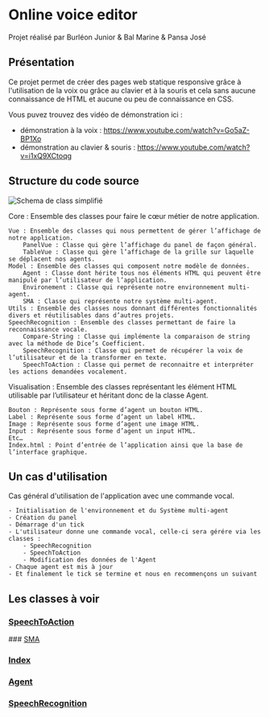 # Online voice editor
Projet réalisé par Burléon Junior & Bal Marine & Pansa José

## Présentation
Ce projet permet de créer des pages web statique responsive grâce à l'utilisation de la voix ou grâce au clavier et à la souris et cela sans aucune connaissance de HTML et aucune ou peu de connaissance en CSS.

Vous puvez trouvez des vidéo de démonstration ici :
- démonstration à la voix : https://www.youtube.com/watch?v=Go5aZ-BP1Xo
- démonstration au clavier & souris : https://www.youtube.com/watch?v=i1xQ9XCtoqg

## Structure du code source
![Schema de class simplifié](http://img15.hostingpics.net/pics/894993schemaclass.png)


Core : Ensemble des classes pour faire le cœur métier de notre application.

    Vue : Ensemble des classes qui nous permettent de gérer l’affichage de notre application.
        PanelVue : Classe qui gère l’affichage du panel de façon général. 
        TableVue : Classe qui gère l’affichage de la grille sur laquelle se déplacent nos agents.
    Model : Ensemble des classes qui composent notre modèle de données.
        Agent : Classe dont hérite tous nos éléments HTML qui peuvent être manipulé par l’utilisateur de l’application. 
        Environement : Classe qui représente notre environnement multi-agent. 
        SMA : Classe qui représente notre système multi-agent.
    Utils : Ensemble des classes nous donnant différentes fonctionnalités divers et réutilisables dans d’autres projets.
    SpeechRecognition : Ensemble des classes permettant de faire la reconnaissance vocale.
        Compare-String : Classe qui implémente la comparaison de string avec la méthode de Dice’s Coefficient. 
        SpeechRecognition : Classe qui permet de récupérer la voix de l’utilisateur et de la transformer en texte. 
        SpeechToAction : Classe qui permet de reconnaitre et interpréter les actions demandées vocalement.

Visualisation : Ensemble des classes représentant les élément HTML utilisable par l’utilisateur et héritant donc de la classe Agent.

    Bouton : Représente sous forme d’agent un bouton HTML. 
    Label : Représente sous forme d’agent un label HTML. 
    Image : Représente sous forme d’agent une image HTML. 
    Input : Représente sous forme d’agent un input HTML. 
    Etc… 
    Index.html : Point d’entrée de l’application ainsi que la base de l’interface graphique.

## Un cas d'utilisation 
Cas général d'utilisation de l'application avec une commande vocal.

    - Initialisation de l'environnement et du Système multi-agent
    - Création du panel
    - Démarrage d'un tick
    - L'utilisateur donne une commande vocal, celle-ci sera gérére via les classes :
        - SpeechRecognition
        - SpeechToAction
        - Modification des données de l'Agent
    - Chaque agent est mis à jour    
    - Et finalement le tick se termine et nous en recommençons un suivant

## Les classes à voir 
### [SpeechToAction](core/speechRecognition/speechToAction.js)
### [SMA](core/model/SMA.js)
### [Index](visualisation/index.html)
### [Agent](core/model/Agent.js)
### [SpeechRecognition](core/speechRecognition/speechRecognition.js)
